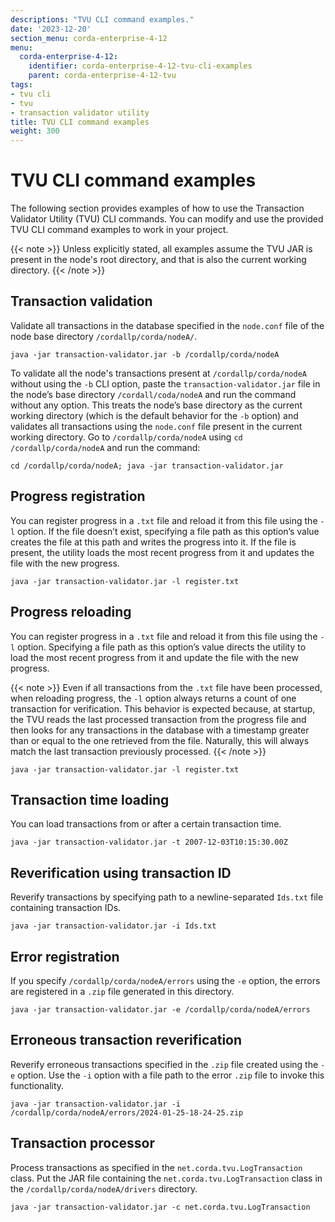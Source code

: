 ```yaml
---
descriptions: "TVU CLI command examples."
date: '2023-12-20'
section_menu: corda-enterprise-4-12
menu:
  corda-enterprise-4-12:
    identifier: corda-enterprise-4-12-tvu-cli-examples
    parent: corda-enterprise-4-12-tvu
tags:
- tvu cli
- tvu
- transaction validator utility
title: TVU CLI command examples
weight: 300
---
```


# TVU CLI command examples

The following section provides examples of how to use the Transaction Validator Utility (TVU) CLI commands. You can modify and use the provided TVU CLI command examples to work in your project.

{{< note >}}
Unless explicitly stated, all examples assume the TVU JAR is present in the node's root directory, and that is also the current working directory.
{{< /note >}}

## Transaction validation

Validate all transactions in the database specified in the `node.conf` file of the node base directory `/cordallp/corda/nodeA/`.

```
java -jar transaction-validator.jar -b /cordallp/corda/nodeA
```

To validate all the node's transactions present at `/cordallp/corda/nodeA` without using the `-b` CLI option, paste the `transaction-validator.jar` file in the node’s base directory `/cordall/coda/nodeA` and run the command without any option. This treats the node’s base directory as the current working directory (which is the default behavior for the `-b` option) and validates all transactions using the `node.conf` file present in the current working directory. Go to `/cordallp/corda/nodeA` using `cd /cordallp/corda/nodeA` and run the command:

```
cd /cordallp/corda/nodeA; java -jar transaction-validator.jar
```

## Progress registration

You can register progress in a `.txt` file and reload it from this file using the `-l` option. If the file doesn’t exist, specifying a file path as this option’s value creates the file at this path and writes the progress into it. If the file is present, the utility loads the most recent progress from it and updates the file with the new progress.

```
java -jar transaction-validator.jar -l register.txt
```

## Progress reloading

You can register progress in a `.txt` file and reload it from this file using the `-l` option. Specifying a file path as this option’s value directs the utility to load the most recent progress from it and update the file with the new progress.

{{< note >}}
Even if all transactions from the `.txt` file have been processed, when reloading progress, the `-l` option always returns a count of one transaction for verification. This behavior is expected because, at startup, the TVU reads the last processed transaction from the progress file and then looks for any transactions in the database with a timestamp greater than or equal to the one retrieved from the file. Naturally, this will always match the last transaction previously processed.
{{< /note >}}

```
java -jar transaction-validator.jar -l register.txt
```

## Transaction time loading

You can load transactions from or after a certain transaction time.

```
java -jar transaction-validator.jar -t 2007-12-03T10:15:30.00Z
```

## Reverification using transaction ID

Reverify transactions by specifying path to a newline-separated `Ids.txt` file containing transaction IDs.

```
java -jar transaction-validator.jar -i Ids.txt
```

## Error registration

If you specify `/cordallp/corda/nodeA/errors` using the `-e` option, the errors are registered in a `.zip` file generated in this directory.

```
java -jar transaction-validator.jar -e /cordallp/corda/nodeA/errors
```

## Erroneous transaction reverification

Reverify erroneous transactions specified in the `.zip` file created using the `-e` option. Use the `-i` option with a file path to the error `.zip` file to invoke this functionality.

```
java -jar transaction-validator.jar -i /cordallp/corda/nodeA/errors/2024-01-25-18-24-25.zip
```

## Transaction processor

Process transactions as specified in the `net.corda.tvu.LogTransaction` class. Put the JAR file containing the `net.corda.tvu.LogTransaction` class in the `/cordallp/corda/nodeA/drivers` directory.

```
java -jar transaction-validator.jar -c net.corda.tvu.LogTransaction
```
